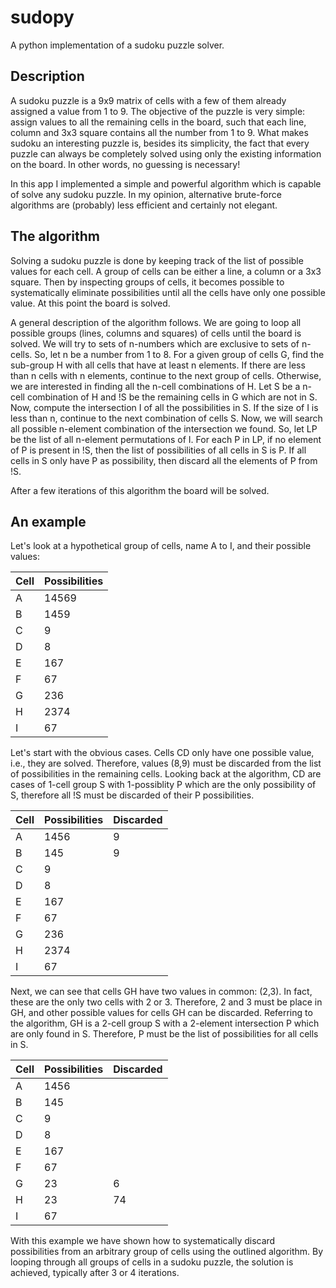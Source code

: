 # sudopy
A python implementation of a sudoku puzzle solver.

## Description
A sudoku puzzle is a 9x9 matrix of cells with a few of them already assigned a value from 1 to 9.
The objective of the puzzle is very simple: assign values to all the remaining cells in the board, such that each line, column and 3x3 square contains all the number from 1 to 9.
What makes sudoku an interesting puzzle is, besides its simplicity, the fact that every puzzle can always be completely solved using only the existing information on the board.
In other words, no guessing is necessary!

In this app I implemented a simple and powerful algorithm which is capable of solve any sudoku puzzle.
In my opinion, alternative brute-force algorithms are (probably) less efficient and certainly not elegant.

## The algorithm
Solving a sudoku puzzle is done by keeping track of the list of possible values for each cell.
A group of cells can be either a line, a column or a 3x3 square.
Then by inspecting groups of cells, it becomes possible to systematically eliminate possibilities until all the cells have only one possible value.
At this point the board is solved.

A general description of the algorithm follows.
We are going to loop all possible groups (lines, columns and squares) of cells until the board is solved.
We will try to sets of n-numbers which are exclusive to sets of n-cells.
So, let n be a number from 1 to 8.
For a given group of cells G, find the sub-group H with all cells that have at least n elements.
If there are less than n cells with n elements, continue to the next group of cells.
Otherwise, we are interested in finding all the n-cell combinations of H.
Let S be a n-cell combination of H and !S be the remaining cells in G which are not in S.
Now, compute the intersection I of all the possibilities in S.
If the size of I is less than n, continue to the next combination of cells S.
Now, we will search all possible n-element combination of the intersection we found.
So, let LP be the list of all n-element permutations of I.
For each P in LP, if no element of P is present in !S, then the list of possibilities of all cells in S is P.
If all cells in S only have P as possibility, then discard all the elements of P from !S.

After a few iterations of this algorithm the board will be solved.

## An example
Let's look at a hypothetical group of cells, name A to I, and their possible values:

| Cell | Possibilities |
| ---- | ------------- |
| A    | 14569 		   |
| B    | 1459		   |
| C    | 9			   |
| D    | 8		       |	
| E    | 167		   |	
| F    | 67			   |
| G    | 236		   |	
| H    | 2374		   |	
| I    | 67		       |

Let's start with the obvious cases. 
Cells CD only have one possible value, i.e., they are solved.
Therefore, values (8,9) must be discarded from the list of possibilities in the remaining cells.
Looking back at the algorithm, CD are cases of 1-cell group S with 1-possiblity P which are the only possibility of S, therefore all !S must be discarded of their P possibilities.

| Cell | Possibilities | Discarded |
| ---- | ------------- | --------- |
| A    | 1456          | 9         |
| B    | 145       	| 9         |
| C    | 9             |           |
| D    | 8             |           |
| E    | 167           |           |      	
| F    | 67            |           |     	
| G    | 236           |           |      	
| H    | 2374          |           |       	
| I    | 67            |           |

Next, we can see that cells GH have two values in common: (2,3).
In fact, these are the only two cells with 2 or 3.
Therefore, 2 and 3 must be place in GH, and other possible values for cells GH can be discarded.
Referring to the algorithm, GH is a 2-cell group S with a 2-element intersection P which are only found in S.
Therefore, P must be the list of possibilities for all cells in S.

| Cell | Possibilities | Discarded |
| ---- | ------------- | --------- |
| A    | 1456          |           |
| B    | 145           |           |			
| C    | 9             |           |
| D    | 8             |           |
| E    | 167           |           |
| F    | 67            |           |
| G    | 23            | 6         |
| H    | 23            | 74        |
| I    | 67            |           |

With this example we have shown how to systematically discard possibilities from an arbitrary group of cells using the outlined algorithm.
By looping through all groups of cells in a sudoku puzzle, the solution is achieved, typically after 3 or 4 iterations.